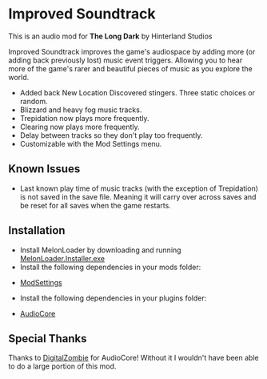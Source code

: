 # Improved Soundtrack

This is an audio mod for **The Long Dark** by Hinterland Studios

Improved Soundtrack improves the game's audiospace by adding more (or adding back previously lost) music event triggers. Allowing you to hear more of the game's rarer and beautiful pieces of music as you explore the world.

* Added back New Location Discovered stingers. Three static choices or random.
* Blizzard and heavy fog music tracks. 
* Trepidation now plays more frequently.
* Clearing now plays more frequently.
* Delay between tracks so they don't play too frequently.
* Customizable with the Mod Settings menu.

## Known Issues

* Last known play time of music tracks (with the exception of Trepidation) is not saved in the save file. Meaning it will carry over across saves and be reset for all saves when the game restarts.

## Installation

* Install MelonLoader by downloading and running [MelonLoader.Installer.exe](https://github.com/HerpDerpinstine/MelonLoader/releases/latest/download/MelonLoader.Installer.exe)
* Install the following dependencies in your mods folder: 

- [ModSettings](https://github.com/zeobviouslyfakeacc/ModSettings/releases/latest)

* Install the following dependencies in your plugins folder:

- [AudioCore](https://github.com/DigitalzombieTLD/AudioCore/releases/tag/1.0)

## Special Thanks

Thanks to [DigitalZombie]("https://github.com/DigitalzombieTLD) for AudioCore! Without it I wouldn't have been able to do a large portion of this mod.
